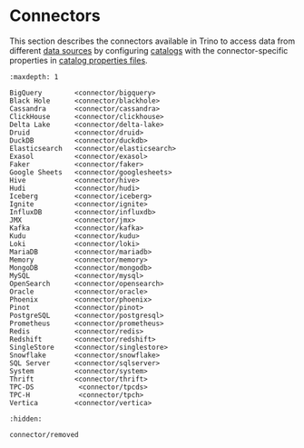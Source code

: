 # Connectors

This section describes the connectors available in Trino to access data from
different [data sources](trino-concept-data-source) by configuring
[catalogs](trino-concept-catalog) with the connector-specific properties in
[catalog properties files](catalog-properties).

```{toctree}
:maxdepth: 1

BigQuery        <connector/bigquery>
Black Hole      <connector/blackhole>
Cassandra       <connector/cassandra>
ClickHouse      <connector/clickhouse>
Delta Lake      <connector/delta-lake>
Druid           <connector/druid>
DuckDB          <connector/duckdb>
Elasticsearch   <connector/elasticsearch>
Exasol          <connector/exasol>
Faker           <connector/faker>
Google Sheets   <connector/googlesheets>
Hive            <connector/hive>
Hudi            <connector/hudi>
Iceberg         <connector/iceberg>
Ignite          <connector/ignite>
InfluxDB        <connector/influxdb>
JMX             <connector/jmx>
Kafka           <connector/kafka>
Kudu            <connector/kudu>
Loki            <connector/loki>
MariaDB         <connector/mariadb>
Memory          <connector/memory>
MongoDB         <connector/mongodb>
MySQL           <connector/mysql>
OpenSearch      <connector/opensearch>
Oracle          <connector/oracle>
Phoenix         <connector/phoenix>
Pinot           <connector/pinot>
PostgreSQL      <connector/postgresql>
Prometheus      <connector/prometheus>
Redis           <connector/redis>
Redshift        <connector/redshift>
SingleStore     <connector/singlestore>
Snowflake       <connector/snowflake>
SQL Server      <connector/sqlserver>
System          <connector/system>
Thrift          <connector/thrift>
TPC-DS           <connector/tpcds>
TPC-H            <connector/tpch>
Vertica         <connector/vertica>
```

```{toctree}
:hidden:

connector/removed
```
